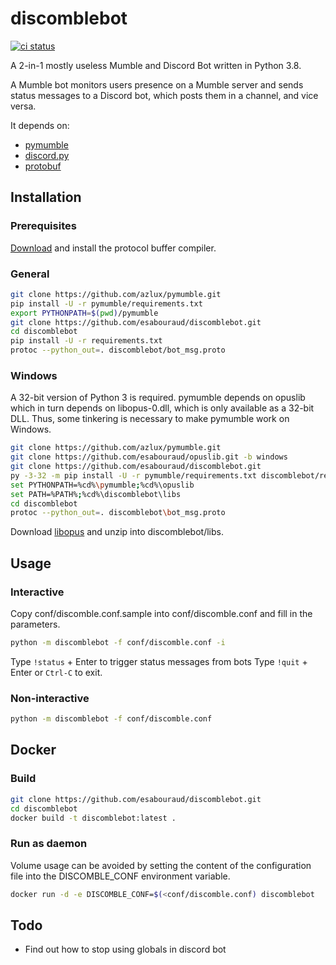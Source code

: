 # discomblebot

[![ci status](https://github.com/esabouraud/discomblebot/workflows/ci/badge.svg?branch=develop)](https://github.com/esabouraud/discomblebot/actions?query=workflow%3Aci+branch%3Adevelop)

A 2-in-1 mostly useless Mumble and Discord Bot written in Python 3.8.

A Mumble bot monitors users presence on a Mumble server and sends status messages to a Discord bot, which posts them in a channel, and vice versa.

It depends on:

- [pymumble](https://github.com/azlux/pymumble)
- [discord.py](https://github.com/Rapptz/discord.py)
- [protobuf](https://developers.google.com/protocol-buffers)
  
## Installation

### Prerequisites

[Download](https://github.com/protocolbuffers/protobuf) and install the protocol buffer compiler.

### General

```sh
git clone https://github.com/azlux/pymumble.git
pip install -U -r pymumble/requirements.txt
export PYTHONPATH=$(pwd)/pymumble
git clone https://github.com/esabouraud/discomblebot.git
cd discomblebot
pip install -U -r requirements.txt
protoc --python_out=. discomblebot/bot_msg.proto
```

### Windows

A 32-bit version of Python 3 is required. pymumble depends on opuslib which in turn depends on libopus-0.dll, which is only available as a 32-bit DLL.
Thus, some tinkering is necessary to make pymumble work on Windows.

```sh
git clone https://github.com/azlux/pymumble.git
git clone https://github.com/esabouraud/opuslib.git -b windows
git clone https://github.com/esabouraud/discomblebot.git
py -3-32 -m pip install -U -r pymumble/requirements.txt discomblebot/requirements.txt
set PYTHONPATH=%cd%\pymumble;%cd%\opuslib
set PATH=%PATH%;%cd%\discomblebot\libs
cd discomblebot
protoc --python_out=. discomblebot\bot_msg.proto
```

Download [libopus](https://archive.mozilla.org/pub/opus/win32/opusfile-v0.9-win32.zip) and unzip into discomblebot/libs.

## Usage

### Interactive

Copy conf/discomble.conf.sample into conf/discomble.conf and fill in the parameters.

```sh
python -m discomblebot -f conf/discomble.conf -i
```

Type `!status` + Enter to trigger status messages from bots
Type `!quit` + Enter or `Ctrl-C` to exit.

### Non-interactive

```sh
python -m discomblebot -f conf/discomble.conf
```

## Docker

### Build

```sh
git clone https://github.com/esabouraud/discomblebot.git
cd discomblebot
docker build -t discomblebot:latest .
```

### Run as daemon

Volume usage can be avoided by setting the content of the configuration file into the DISCOMBLE_CONF environment variable.

```sh
docker run -d -e DISCOMBLE_CONF=$(<conf/discomble.conf) discomblebot
```

## Todo

- Find out how to stop using globals in discord bot
